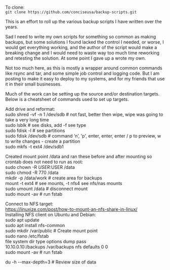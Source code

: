 To clone:<br>
`git clone https://github.com/conciseusa/backup-scripts.git`

This is an effort to roll up the various backup scripts I have written over the years.<br>

Sad I need to write my own scripts for something so common as making backups, but some solutions I found lacked the control I needed, or worse, I would get everything working, and the author of the script would make a breaking change and I would need to waste way too much time reworking and retesting the solution. At some point I gave up a wrote my own.<br>

Not too much here, as this is mostly a wrapper around common commands like rsync and tar, and some simple job control and logging code. But I am posting to make it easy to deploy to my systems, and for my friends that use it in their small businesses.<br>

Much of the work can be setting up the source and/or destination targets. Below is a cheatsheet of commands used to set up targets.<br>

Add drive and reformat:<br>
sudo shred -vf -n 1 /dev/sdb  # not fast, better then wipe, wipe was going to take a very long time<br>
sudo lsblk  # see disks, add -f see type<br>
sudo fdisk -l  # see partitions<br>
sudo fdisk /dev/sdb # command ‘n’, 'p', enter, enter, enter / p to preview, w to write changes - create a partition<br>
sudo mkfs -t ext4 /dev/sdb1<br>

Created mount point /data and ran these before and after mounting so crontab does not need to run as root:<br>
sudo chown -R $USER:$USER /data<br>
sudo chmod -R 770 /data<br>
mkdir -p /data/work  # create area for backups<br>
mount -t ext4  # see mounts,  -t nfs4 see nfs/nas mounts<br>
sudo umount /data  # disconnect mount<br>
sudo mount -av  # run fstab<br>

Connect to NFS target:<br>
https://linuxize.com/post/how-to-mount-an-nfs-share-in-linux/<br>
Installing NFS client on Ubuntu and Debian:<br>
sudo apt update<br>
sudo apt install nfs-common<br>
sudo mkdir /var/public  # Create mount point<br>
sudo nano /etc/fstab<br>
file system     dir       type   options   dump	pass<br>
10.10.0.10:/backups /var/backups  nfs      defaults    0       0<br>
sudo mount -av # run fstab<br>

du -h --max-depth=3  # Review size of data<br>
